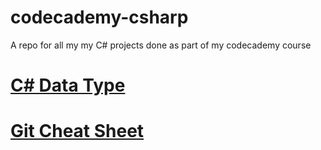 # codecademy-csharp
A repo for all my my C# projects done as part of my codecademy course

# [C# Data Type](https://www.codecademy.com/learn/learn-c-sharp/modules/learn-csharp-module-ii/cheatsheet)

# [Git Cheat Sheet](https://www.git-tower.com/blog/git-cheat-sheet/)
